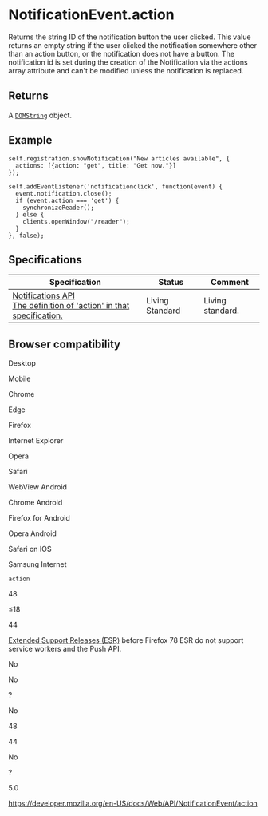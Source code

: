 NotificationEvent.action
========================

Returns the string ID of the notification button the user clicked. This value returns an empty string if the user clicked the notification somewhere other than an action button, or the notification does not have a button. The notification id is set during the creation of the Notification via the actions array attribute and can't be modified unless the notification is replaced.

Returns
-------

A [`DOMString`](../domstring) object.

Example
-------

    self.registration.showNotification("New articles available", {
      actions: [{action: "get", title: "Get now."}]
    });

    self.addEventListener('notificationclick', function(event) {
      event.notification.close();
      if (event.action === 'get') {
        synchronizeReader();
      } else {
        clients.openWindow("/reader");
      }
    }, false);

Specifications
--------------

<table><thead><tr class="header"><th>Specification</th><th>Status</th><th>Comment</th></tr></thead><tbody><tr class="odd"><td><a href="https://notifications.spec.whatwg.org/#dom-notification-actions">Notifications API<br />
<span class="small">The definition of 'action' in that specification.</span></a></td><td><span class="spec-living">Living Standard</span></td><td>Living standard.</td></tr></tbody></table>

Browser compatibility
---------------------

Desktop

Mobile

Chrome

Edge

Firefox

Internet Explorer

Opera

Safari

WebView Android

Chrome Android

Firefox for Android

Opera Android

Safari on IOS

Samsung Internet

`action`

48

≤18

44

[Extended Support Releases (ESR)](https://www.mozilla.org/en-US/firefox/organizations/) before Firefox 78 ESR do not support service workers and the Push API.

No

No

?

No

48

44

No

?

5.0

<a href="https://developer.mozilla.org/en-US/docs/Web/API/NotificationEvent/action" class="_attribution-link">https://developer.mozilla.org/en-US/docs/Web/API/NotificationEvent/action</a>
